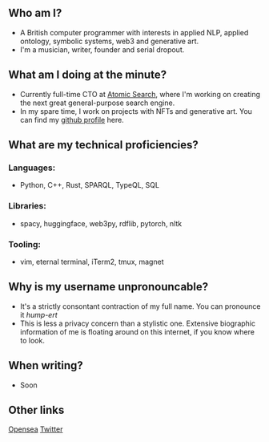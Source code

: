 ## Who am I?
- A British computer programmer with interests in applied NLP, applied ontology, symbolic systems, web3 and generative art.
- I'm a musician, writer, founder and serial dropout.

## What am I doing at the minute?
- Currently full-time CTO at [Atomic Search](https://atomicsear.ch), where I'm working on creating the next great general-purpose search engine.
- In my spare time, I work on projects with NFTs and generative art. You can find my [github profile](https://github.com/hmprt) here.

## What are my technical proficiencies?
### Languages:
- Python, C++, Rust, SPARQL, TypeQL, SQL

### Libraries:
- spacy, huggingface, web3py, rdflib, pytorch, nltk

### Tooling:
- vim, eternal terminal, iTerm2, tmux, magnet

## Why is my username unpronouncable?
- It's a strictly consontant contraction of my full name. You can pronounce it _hump-ert_
- This is less a privacy concern than a stylistic one. Extensive biographic information of me is floating around on this internet, if you know where to look.

## When writing?
- Soon

## Other links
[Opensea]("https://opensea.io/hmprt")
[Twitter]("https://twitter.com/hmprt_")

